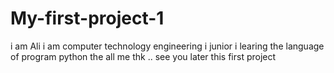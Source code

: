 # My-first-project-1
i am Ali i am computer technology  engineering i junior i learing the language of program python the all me thk .. see you later this first project 

